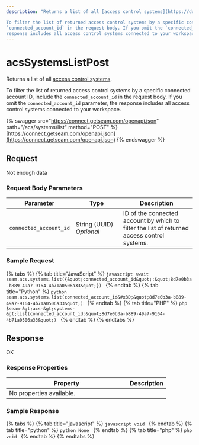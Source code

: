 ```yaml
---
description: "Returns a list of all [access control systems](https://docs.seam.co/latest/capability-guides/access-systems).

To filter the list of returned access control systems by a specific connected account ID, include the 
`connected_account_id` in the request body. If you omit the `connected_account_id` parameter, the 
response includes all access control systems connected to your workspace."
---
```


# acsSystemsListPost

Returns a list of all [access control systems](https://docs.seam.co/latest/capability-guides/access-systems).

To filter the list of returned access control systems by a specific connected account ID, include the 
`connected_account_id` in the request body. If you omit the `connected_account_id` parameter, the 
response includes all access control systems connected to your workspace.

{% swagger src="https://connect.getseam.com/openapi.json" path="/acs/systems/list"
method="POST" %}
[https://connect.getseam.com/openapi.json](https://connect.getseam.com/openapi.json)
{% endswagger %} 

## Request 
Not enough data 

### Request Body Parameters

<table>
  <thead>
    <tr>
      <th>Parameter</th>
      <th width='112.33333333333331'>Type</th>
      <th>Description</th>
    </tr>
  </thead>
  <tbody>
      <tr>
        <td><code>connected_account_id</code></td>
        <td>String (UUID)<br /><em>Optional</em></td>
        <td>ID of the connected account by which to filter the list of returned access control systems.</td>
      </tr>
  </tbody>
</table>

### Sample Request

{% tabs %}
    {% tab title="JavaScript" %}
    ```javascript
    await seam.acs.systems.list({&quot;connected_account_id&quot;:&quot;8d7e0b3a-b889-49a7-9164-4b71a0506a33&quot;})
    ```
    {% endtab %}
    {% tab title="Python" %}
    ```python
    seam.acs.systems.list(connected_account_id&#x3D;&quot;8d7e0b3a-b889-49a7-9164-4b71a0506a33&quot;)
    ```
    {% endtab %}
    {% tab title="PHP" %}
    ```php
    $seam-&gt;acs-&gt;systems-&gt;list(connected_account_id:&quot;8d7e0b3a-b889-49a7-9164-4b71a0506a33&quot;)
    ```
    {% endtab %}
{% endtabs %} 

## Response

OK

### Response Properties

<table>
  <thead>
    <tr>
      <th width='310'>Property</th>
      <th>Description</th>
    </tr>
  </thead>
  <tbody>
      <tr>
        <td colspan='2'>No properties available.</td>
      </tr>
  </tbody>
</table>

### Sample Response

{% tabs %}
    {% tab title="javascript" %} ```javascript
    void
    ``` {% endtab %}
    {% tab title="python" %} ```python
    None
    ``` {% endtab %}
    {% tab title="php" %} ```php
    void
    ``` {% endtab %}
{% endtabs %}